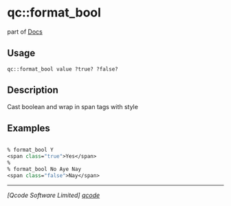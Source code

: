 qc::format_bool
===============

part of [Docs](../index.md)

Usage
-----
`qc::format_bool value ?true? ?false?`

Description
-----------
Cast boolean and wrap in span tags with style

Examples
--------
```tcl

% format_bool Y 
<span class="true">Yes</span>
%
% format_bool No Aye Nay
<span class="false">Nay</span>

```

----------------------------------
*[Qcode Software Limited] [qcode]*

[qcode]: http://www.qcode.co.uk "Qcode Software"